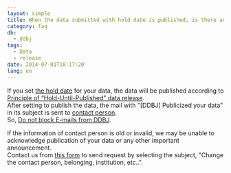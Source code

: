 ```yaml
---
layout: simple
title: When the data submitted with hold date is published, is there any announcement from DDBJ?
category: faq
db:
  - ddbj
tags: 
  - Data
  - release
date: 2014-07-01T18:17:20
lang: en
---
```


If you set [the hold date](/ddbj/submission-e.html#holddate) for your data, the data will be published according to [Principle of “Hold-Until-Published” data release](/documents/data-release-policy-e.html).  
After setting to publish the data, the mail with "\[DDBJ\] Publicized your data" in its subject is sent to [contact person](/ddbj/submission.html#contact).  
So, [Do not block E-mails from DDBJ](/precautions-e.html).

If the information of contact person is old or invalid, we may be unable to acknowledge publication of your data or any other important announcement.  
Contact us from [this form](/ddbj/update-form-e.html) to send request by selecting the subject, "Change the contact person, belonging, institution, etc..".
